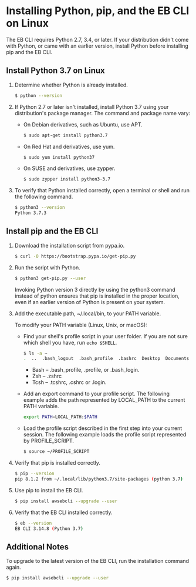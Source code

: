 # Installing Python, pip, and the EB CLI on Linux

The EB CLI requires Python 2.7, 3.4, or later. If your distribution didn't come with Python, or came with an earlier version, install Python before installing pip and the EB CLI.

## Install Python 3.7 on Linux

1. Determine whether Python is already installed.

    ```bash
    $ python --version
    ```

2. If Python 2.7 or later isn't installed, install Python 3.7 using your distribution's package manager. The command and package name vary:

    - On Debian derivatives, such as Ubuntu, use APT.

        ```bash
        $ sudo apt-get install python3.7
        ```

    - On Red Hat and derivatives, use yum.

        ```bash
        $ sudo yum install python37
        ```

    - On SUSE and derivatives, use zypper.

        ```bash
        $ sudo zypper install python3-3.7
        ```

3. To verify that Python installed correctly, open a terminal or shell and run the following command.

    ```bash
    $ python3 --version
    Python 3.7.3
    ```

## Install pip and the EB CLI

1. Download the installation script from pypa.io.

    ```bash
    $ curl -O https://bootstrap.pypa.io/get-pip.py
    ```

2. Run the script with Python.

    ```bash
    $ python3 get-pip.py --user
    ```

    Invoking Python version 3 directly by using the python3 command instead of python ensures that pip is installed in the proper location, even if an earlier version of Python is present on your system.

3. Add the executable path, ~/.local/bin, to your PATH variable.

    To modify your PATH variable (Linux, Unix, or macOS):

    - Find your shell's profile script in your user folder. If you are not sure which shell you have, run `echo $SHELL`.

        ```bash
        $ ls -a ~
        .  ..  .bash_logout  .bash_profile  .bashrc  Desktop  Documents  Downloads
        ```

        - Bash – .bash_profile, .profile, or .bash_login.
        - Zsh – .zshrc
        - Tcsh – .tcshrc, .cshrc or .login.

    - Add an export command to your profile script. The following example adds the path represented by LOCAL_PATH to the current PATH variable.

        ```bash
        export PATH=LOCAL_PATH:$PATH
        ```

    - Load the profile script described in the first step into your current session. The following example loads the profile script represented by PROFILE_SCRIPT.

        ```bash
        $ source ~/PROFILE_SCRIPT
        ```

4. Verify that pip is installed correctly.

    ```bash
    $ pip --version
    pip 8.1.2 from ~/.local/lib/python3.7/site-packages (python 3.7)
    ```

5. Use pip to install the EB CLI.

    ```bash
    $ pip install awsebcli --upgrade --user
    ```

6. Verify that the EB CLI installed correctly.

    ```bash
    $ eb --version
    EB CLI 3.14.8 (Python 3.7)
    ```

## Additional Notes

To upgrade to the latest version of the EB CLI, run the installation command again.

```bash
$ pip install awsebcli --upgrade --user
